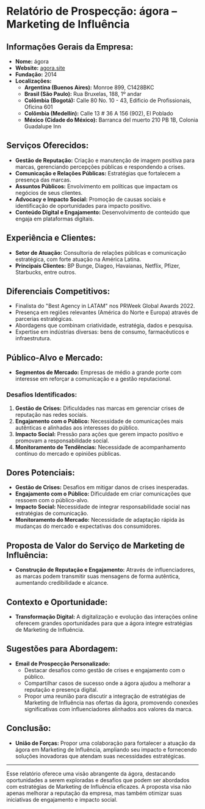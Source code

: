 # Relatório de Prospecção: ágora – Marketing de Influência

## **Informações Gerais da Empresa:**
- **Nome:** ágora
- **Website:** [agora.site](https://agora.site/)
- **Fundação:** 2014
- **Localizações:**
  - **Argentina (Buenos Aires):** Monroe 899, C1428BKC
  - **Brasil (São Paulo):** Rua Bruxelas, 188, 1º andar
  - **Colômbia (Bogotá):** Calle 80 No. 10 - 43, Edificio de Profissionais, Oficina 601
  - **Colômbia (Medellín):** Calle 13 # 36 A 156 (902), El Poblado
  - **México (Cidade do México):** Barranca del muerto 210 PB 1B, Colonia Guadalupe Inn

## **Serviços Oferecidos:**
- **Gestão de Reputação:** Criação e manutenção de imagem positiva para marcas, gerenciando percepções públicas e respondendo a crises.
- **Comunicação e Relações Públicas:** Estratégias que fortalecem a presença das marcas.
- **Assuntos Públicos:** Envolvimento em políticas que impactam os negócios de seus clientes.
- **Advocacy e Impacto Social:** Promoção de causas sociais e identificação de oportunidades para impacto positivo.
- **Conteúdo Digital e Engajamento:** Desenvolvimento de conteúdo que engaja em plataformas digitais.

## **Experiência e Clientes:**
- **Setor de Atuação:** Consultoria de relações públicas e comunicação estratégica, com forte atuação na América Latina.
- **Principais Clientes:** BP Bunge, Diageo, Havaianas, Netflix, Pfizer, Starbucks, entre outros.

## **Diferenciais Competitivos:**
- Finalista do "Best Agency in LATAM" nos PRWeek Global Awards 2022.
- Presença em regiões relevantes (América do Norte e Europa) através de parcerias estratégicas.
- Abordagens que combinam criatividade, estratégia, dados e pesquisa.
- Expertise em indústrias diversas: bens de consumo, farmacêuticos e infraestrutura.

## **Público-Alvo e Mercado:**
- **Segmentos de Mercado:** Empresas de médio a grande porte com interesse em reforçar a comunicação e a gestão reputacional.

### **Desafios Identificados:**
1. **Gestão de Crises:** Dificuldades nas marcas em gerenciar crises de reputação nas redes sociais.
2. **Engajamento com o Público:** Necessidade de comunicações mais autênticas e alinhadas aos interesses do público.
3. **Impacto Social:** Pressão para ações que gerem impacto positivo e promovam a responsabilidade social.
4. **Monitoramento de Tendências:** Necessidade de acompanhamento contínuo do mercado e opiniões públicas.

## **Dores Potenciais:**
- **Gestão de Crises:** Desafios em mitigar danos de crises inesperadas.
- **Engajamento com o Público:** Dificuldade em criar comunicações que ressoem com o público-alvo.
- **Impacto Social:** Necessidade de integrar responsabilidade social nas estratégias de comunicação.
- **Monitoramento do Mercado:** Necessidade de adaptação rápida às mudanças do mercado e expectativas dos consumidores.

## **Proposta de Valor do Serviço de Marketing de Influência:**
- **Construção de Reputação e Engajamento:** Através de influenciadores, as marcas podem transmitir suas mensagens de forma autêntica, aumentando credibilidade e alcance.

## **Contexto e Oportunidade:**
- **Transformação Digital:** A digitalização e evolução das interações online oferecem grandes oportunidades para que a ágora integre estratégias de Marketing de Influência.

## **Sugestões para Abordagem:**
- **Email de Prospecção Personalizado:**
  - Destacar desafios como gestão de crises e engajamento com o público.
  - Compartilhar casos de sucesso onde a ágora ajudou a melhorar a reputação e presença digital.
  - Propor uma reunião para discutir a integração de estratégias de Marketing de Influência nas ofertas da ágora, promovendo conexões significativas com influenciadores alinhados aos valores da marca.

## **Conclusão:**
- **União de Forças:** Propor uma colaboração para fortalecer a atuação da ágora em Marketing de Influência, ampliando seu impacto e fornecendo soluções inovadoras que atendam suas necessidades estratégicas.

---

Esse relatório oferece uma visão abrangente da ágora, destacando oportunidades a serem exploradas e desafios que podem ser abordados com estratégias de Marketing de Influência eficazes. A proposta visa não apenas melhorar a reputação da empresa, mas também otimizar suas iniciativas de engajamento e impacto social.